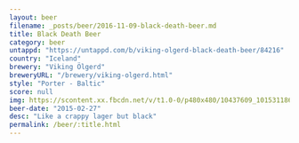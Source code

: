 ```yaml
---
layout: beer
filename: _posts/beer/2016-11-09-black-death-beer.md
title: Black Death Beer
category: beer
untappd: "https://untappd.com/b/viking-olgerd-black-death-beer/84216"
country: "Iceland"
brewery: "Viking Ölgerd"
breweryURL: "/brewery/viking-olgerd.html"
style: "Porter - Baltic"
score: null
img: https://scontent.xx.fbcdn.net/v/t1.0-0/p480x480/10437609_10153118667103745_274358326202189719_n.jpg?oh=292921ea03b173eaf1cd188b01af1eaf&oe=59AC34D0
beer-date: "2015-02-27"
desc: "Like a crappy lager but black"
permalink: /beer/:title.html
---
```

